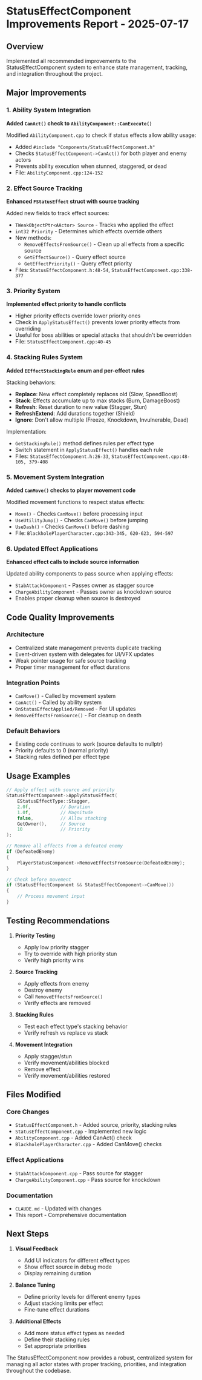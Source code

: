# StatusEffectComponent Improvements Report - 2025-07-17

## Overview
Implemented all recommended improvements to the StatusEffectComponent system to enhance state management, tracking, and integration throughout the project.

## Major Improvements

### 1. Ability System Integration
**Added `CanAct()` check to `AbilityComponent::CanExecute()`**

Modified `AbilityComponent.cpp` to check if status effects allow ability usage:
- Added `#include "Components/StatusEffectComponent.h"`
- Checks `StatusEffectComponent->CanAct()` for both player and enemy actors
- Prevents ability execution when stunned, staggered, or dead
- File: `AbilityComponent.cpp:124-152`

### 2. Effect Source Tracking
**Enhanced `FStatusEffect` struct with source tracking**

Added new fields to track effect sources:
- `TWeakObjectPtr<AActor> Source` - Tracks who applied the effect
- `int32 Priority` - Determines which effects override others
- New methods:
  - `RemoveEffectsFromSource()` - Clean up all effects from a specific source
  - `GetEffectSource()` - Query effect source
  - `GetEffectPriority()` - Query effect priority
- Files: `StatusEffectComponent.h:48-54`, `StatusEffectComponent.cpp:338-377`

### 3. Priority System
**Implemented effect priority to handle conflicts**

- Higher priority effects override lower priority ones
- Check in `ApplyStatusEffect()` prevents lower priority effects from overriding
- Useful for boss abilities or special attacks that shouldn't be overridden
- File: `StatusEffectComponent.cpp:40-45`

### 4. Stacking Rules System
**Added `EEffectStackingRule` enum and per-effect rules**

Stacking behaviors:
- **Replace**: New effect completely replaces old (Slow, SpeedBoost)
- **Stack**: Effects accumulate up to max stacks (Burn, DamageBoost)
- **Refresh**: Reset duration to new value (Stagger, Stun)
- **RefreshExtend**: Add durations together (Shield)
- **Ignore**: Don't allow multiple (Freeze, Knockdown, Invulnerable, Dead)

Implementation:
- `GetStackingRule()` method defines rules per effect type
- Switch statement in `ApplyStatusEffect()` handles each rule
- Files: `StatusEffectComponent.h:26-33`, `StatusEffectComponent.cpp:48-105, 379-408`

### 5. Movement System Integration
**Added `CanMove()` checks to player movement code**

Modified movement functions to respect status effects:
- `Move()` - Checks `CanMove()` before processing input
- `UseUtilityJump()` - Checks `CanMove()` before jumping
- `UseDash()` - Checks `CanMove()` before dashing
- File: `BlackholePlayerCharacter.cpp:343-345, 620-623, 594-597`

### 6. Updated Effect Applications
**Enhanced effect calls to include source information**

Updated ability components to pass source when applying effects:
- `StabAttackComponent` - Passes owner as stagger source
- `ChargeAbilityComponent` - Passes owner as knockdown source
- Enables proper cleanup when source is destroyed

## Code Quality Improvements

### Architecture
- Centralized state management prevents duplicate tracking
- Event-driven system with delegates for UI/VFX updates
- Weak pointer usage for safe source tracking
- Proper timer management for effect durations

### Integration Points
- `CanMove()` - Called by movement system
- `CanAct()` - Called by ability system
- `OnStatusEffectApplied/Removed` - For UI updates
- `RemoveEffectsFromSource()` - For cleanup on death

### Default Behaviors
- Existing code continues to work (source defaults to nullptr)
- Priority defaults to 0 (normal priority)
- Stacking rules defined per effect type

## Usage Examples

```cpp
// Apply effect with source and priority
StatusEffectComponent->ApplyStatusEffect(
    EStatusEffectType::Stagger, 
    2.0f,           // Duration
    1.0f,           // Magnitude
    false,          // Allow stacking
    GetOwner(),     // Source
    10              // Priority
);

// Remove all effects from a defeated enemy
if (DefeatedEnemy)
{
    PlayerStatusComponent->RemoveEffectsFromSource(DefeatedEnemy);
}

// Check before movement
if (StatusEffectComponent && StatusEffectComponent->CanMove())
{
    // Process movement input
}
```

## Testing Recommendations

1. **Priority Testing**
   - Apply low priority stagger
   - Try to override with high priority stun
   - Verify high priority wins

2. **Source Tracking**
   - Apply effects from enemy
   - Destroy enemy
   - Call `RemoveEffectsFromSource()`
   - Verify effects are removed

3. **Stacking Rules**
   - Test each effect type's stacking behavior
   - Verify refresh vs replace vs stack

4. **Movement Integration**
   - Apply stagger/stun
   - Verify movement/abilities blocked
   - Remove effect
   - Verify movement/abilities restored

## Files Modified

### Core Changes
- `StatusEffectComponent.h` - Added source, priority, stacking rules
- `StatusEffectComponent.cpp` - Implemented new logic
- `AbilityComponent.cpp` - Added CanAct() check
- `BlackholePlayerCharacter.cpp` - Added CanMove() checks

### Effect Applications
- `StabAttackComponent.cpp` - Pass source for stagger
- `ChargeAbilityComponent.cpp` - Pass source for knockdown

### Documentation
- `CLAUDE.md` - Updated with changes
- This report - Comprehensive documentation

## Next Steps

1. **Visual Feedback**
   - Add UI indicators for different effect types
   - Show effect source in debug mode
   - Display remaining duration

2. **Balance Tuning**
   - Define priority levels for different enemy types
   - Adjust stacking limits per effect
   - Fine-tune effect durations

3. **Additional Effects**
   - Add more status effect types as needed
   - Define their stacking rules
   - Set appropriate priorities

The StatusEffectComponent now provides a robust, centralized system for managing all actor states with proper tracking, priorities, and integration throughout the codebase.